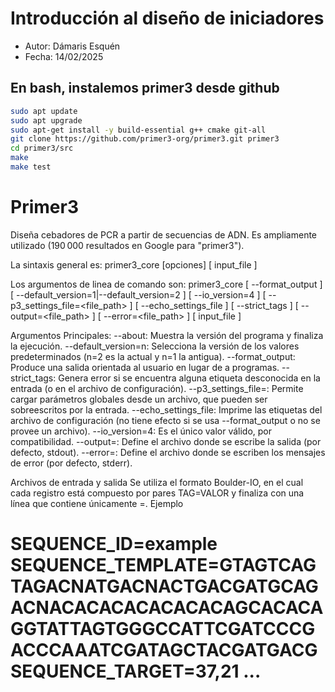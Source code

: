 # Introducción al diseño de iniciadores
- Autor: Dámaris Esquén
- Fecha: 14/02/2025
  

## En bash, instalemos primer3 desde github
```bash
sudo apt update
sudo apt upgrade
sudo apt-get install -y build-essential g++ cmake git-all
git clone https://github.com/primer3-org/primer3.git primer3
cd primer3/src
make
make test
```


# Primer3
Diseña cebadores de PCR a partir de secuencias de ADN. Es ampliamente utilizado (190 000 resultados en Google para "primer3").

La sintaxis general es:
primer3_core [opciones] [ input_file ]

Los argumentos de linea de comando son:
primer3_core [ --format_output ] [ --default_version=1|--default_version=2 ] [ --io_version=4 ] [ --p3_settings_file=<file_path> ] [ --echo_settings_file ] [ --strict_tags ] [ --output=<file_path> ] [ --error=<file_path> ] [ input_file ]

Argumentos Principales:
--about: Muestra la versión del programa y finaliza la ejecución.
--default_version=n: Selecciona la versión de los valores predeterminados (n=2 es la actual y n=1 la antigua).
--format_output: Produce una salida orientada al usuario en lugar de a programas.
--strict_tags: Genera error si se encuentra alguna etiqueta desconocida en la entrada (o en el archivo de configuración).
--p3_settings_file=<archivo>: Permite cargar parámetros globales desde un archivo, que pueden ser sobreescritos por la entrada.
--echo_settings_file: Imprime las etiquetas del archivo de configuración (no tiene efecto si se usa --format_output o no se provee un archivo).
--io_version=4: Es el único valor válido, por compatibilidad.
--output=<archivo>: Define el archivo donde se escribe la salida (por defecto, stdout).
--error=<archivo>: Define el archivo donde se escriben los mensajes de error (por defecto, stderr).

Archivos de entrada y salida
Se utiliza el formato Boulder-IO, en el cual cada registro está compuesto por pares TAG=VALOR y finaliza con una línea que contiene únicamente =.
Ejemplo

SEQUENCE_ID=example
SEQUENCE_TEMPLATE=GTAGTCAGTAGACNATGACNACTGACGATGCAGACNACACACACACACACAGCACACAGGTATTAGTGGGCCATTCGATCCCGACCCAAATCGATAGCTACGATGACG
SEQUENCE_TARGET=37,21
...
=


























